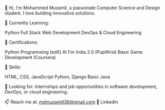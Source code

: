 👋 Hi, I'm Mohammed Muzamil, a passionate Computer Science and Design student.
I love building innovative solutions.

🔭 Currently Learning:

Python 
Full Stack Web Development
DevOps & Cloud Engineering


💼 Certifications:

Python Programming (edX)
AI For India 2.0 (Pupilfirst)
Basic Game Development (Coursera)

🌱 Skills:

HTML, CSS, JavaScript
Python, Django
Basic Java

🚀 Looking for: Internships and job opportunities in software development, DevOps, or cloud engineering.

📫 Reach me at: mdmuzamill36@gmail.com
💼 LinkedIn
